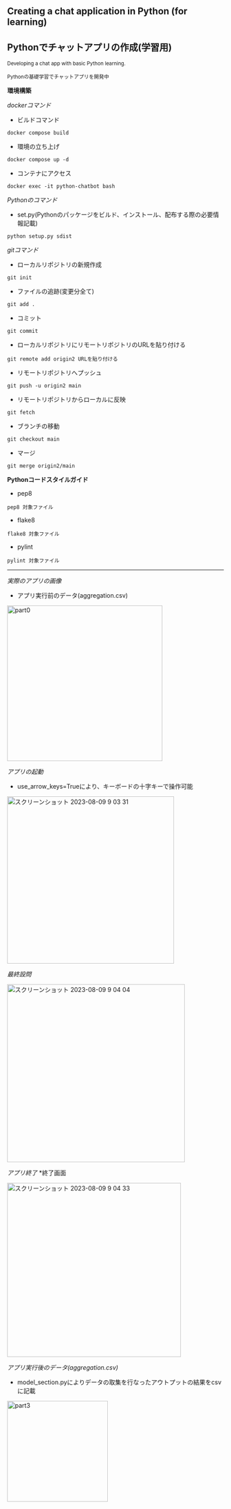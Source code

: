 ## Creating a chat application in Python (for learning)
## Pythonでチャットアプリの作成(学習用)

<sub> Developing a chat app with basic Python learning. </sub>

<sub> Pythonの基礎学習でチャットアプリを開発中 </sub>

**環境構築**

*dockerコマンド*

* ビルドコマンド
```
docker compose build
```
* 環境の立ち上げ
```
docker compose up -d
```
* コンテナにアクセス
```
docker exec -it python-chatbot bash
```

*Pythonのコマンド*

* set.py(Pythonのパッケージをビルド、インストール、配布する際の必要情報記載)
```
python setup.py sdist
```

*gitコマンド*

* ローカルリポジトリの新規作成
```
git init
```

* ファイルの追跡(変更分全て)
```
git add .
```

* コミット
```
git commit
```

* ローカルリポジトリにリモートリポジトリのURLを貼り付ける
```
git remote add origin2 URLを貼り付ける
```

* リモートリポジトリへプッシュ
```
git push -u origin2 main
```

* リモートリポジトリからローカルに反映
```
git fetch
```

* ブランチの移動
```
git checkout main
```

* マージ
```
git merge origin2/main
```

**Pythonコードスタイルガイド**
* pep8
```
pep8 対象ファイル
```

* flake8
```
flake8 対象ファイル
```

* pylint
```
pylint 対象ファイル
```
---
*実際のアプリの画像*
* アプリ実行前のデータ(aggregation.csv)

<img width="361" alt="part0" src="https://github.com/ryoohtani/simple-chatbot-python/assets/139527783/1ab55e10-074c-493f-9880-7be1a2e7e936">

*アプリの起動*
* use_arrow_keys=Trueにより、キーボードの十字キーで操作可能

<img width="388" alt="スクリーンショット 2023-08-09 9 03 31" src="https://github.com/ryoohtani/simple-chatbot-python/assets/139527783/f081d7f1-bf26-4909-bd05-7fac3393c67a">

*最終設問*

<img width="413" alt="スクリーンショット 2023-08-09 9 04 04" src="https://github.com/ryoohtani/simple-chatbot-python/assets/139527783/66c17167-233a-4da6-b55c-ac3e113797d4">

*アプリ終了*
*終了画面

<img width="404" alt="スクリーンショット 2023-08-09 9 04 33" src="https://github.com/ryoohtani/simple-chatbot-python/assets/139527783/29f7f42b-5c6f-4f83-ad45-610b127a95b2">

*アプリ実行後のデータ(aggregation.csv)*
* model_section.pyによりデータの取集を行なったアウトプットの結果をcsvに記載

<img width="234" alt="part3" src="https://github.com/ryoohtani/simple-chatbot-python/assets/139527783/528ffd45-aecc-4677-8338-a6feb205dcf4">

